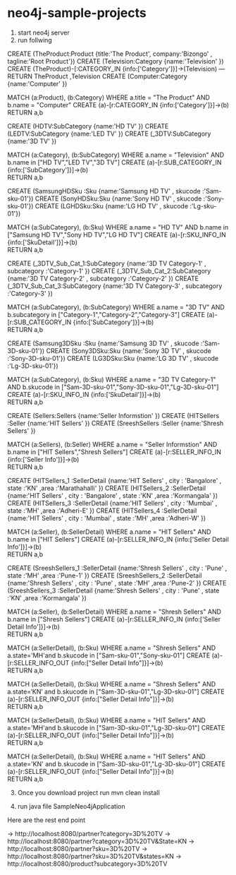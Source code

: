# neo4j-sample-projects

1) start neo4j server 
2) run follwing 


CREATE (TheProduct:Product {title:'The Product', company:'Bizongo' , tagline:'Root Product'})
CREATE (Television:Category {name:'Television' })
CREATE (TheProduct)-[:CATEGORY_IN {info:['Category']}]->(Television)
—RETURN TheProduct ,Television
CREATE (Computer:Category {name:'Computer' })



MATCH (a:Product), (b:Category) WHERE a.title = "The Product" AND b.name = "Computer" 
CREATE (a)-[r:CATEGORY_IN {info:['Category']}]->(b)  
RETURN a,b 



CREATE (HDTV:SubCategory {name:'HD TV' })
CREATE (LEDTV:SubCategory {name:'LED TV' })
CREATE (_3DTV:SubCategory {name:'3D TV' })


MATCH (a:Category), (b:SubCategory) WHERE a.name = "Television" AND  b.name  in ["HD TV","LED TV","3D TV"] 
CREATE (a)-[r:SUB_CATEGORY_IN {info:['SubCategory']}]->(b)  
RETURN a,b


CREATE (SamsungHDSku :Sku {name:'Samsung HD TV' , skucode :'Sam-sku-01'})
CREATE (SonyHDSku:Sku {name:'Sony HD TV' , skucode :'Sony-sku-01'})
CREATE (LGHDSku:Sku {name:'LG HD TV' , skucode :'Lg-sku-01'})


MATCH (a:SubCategory), (b:Sku) WHERE a.name = "HD TV" AND  b.name  in ["Samsung HD TV","Sony HD TV","LG HD TV"] 
CREATE (a)-[r:SKU_INFO_IN {info:['SkuDetail']}]->(b)  
RETURN a,b


CREATE (_3DTV_Sub_Cat_1:SubCategory {name:'3D TV Category-1' , subcategory :'Category-1' })
CREATE (_3DTV_Sub_Cat_2:SubCategory {name:'3D TV Category-2' , subcategory :'Category-2' })
CREATE (_3DTV_Sub_Cat_3:SubCategory {name:'3D TV Category-3' , subcategory :'Category-3' })


MATCH (a:SubCategory), (b:SubCategory) WHERE a.name = "3D TV" AND  b.subcategory  in ["Category-1","Category-2","Category-3"] 
CREATE (a)-[r:SUB_CATEGORY_IN {info:['SubCategory']}]->(b)  
RETURN a,b


CREATE (Samsung3DSku :Sku {name:'Samsung 3D TV' , skucode :'Sam-3D-sku-01'})
CREATE (Sony3DSku:Sku {name:'Sony 3D TV' , skucode :'Sony-3D-sku-01'})
CREATE (LG3DSku:Sku {name:'LG 3D TV' , skucode :'Lg-3D-sku-01'})

MATCH (a:SubCategory), (b:Sku) WHERE a.name = "3D TV Category-1" AND  b.skucode  in ["Sam-3D-sku-01","Sony-3D-sku-01","Lg-3D-sku-01"] 
CREATE (a)-[r:SKU_INFO_IN {info:['SkuDetail']}]->(b)  
RETURN a,b

CREATE (Sellers:Sellers {name:'Seller Informstion' })
CREATE (HITSellers :Seller {name:'HIT Sellers' })
CREATE (SreeshSellers :Seller {name:'Shresh Sellers' })

MATCH (a:Sellers), (b:Seller) WHERE a.name = "Seller Informstion" AND  b.name  in ["HIT Sellers","Shresh Sellers"] 
CREATE (a)-[r:SELLER_INFO_IN {info:['Seller Info']}]->(b)  
RETURN a,b


CREATE (HITSellers_1 :SellerDetail {name:'HIT Sellers' , city : 'Bangalore' , state :'KN' ,area :'Marathahalli' })
CREATE (HITSellers_2 :SellerDetail {name:'HIT Sellers' , city : 'Bangalore' , state :'KN' ,area :'Kormangala' })
CREATE (HITSellers_3 :SellerDetail {name:'HIT Sellers' , city : 'Mumbai' , state :'MH' ,area :'Adheri-E' })
CREATE (HITSellers_4 :SellerDetail {name:'HIT Sellers' , city : 'Mumbai' , state :'MH' ,area :'Adheri-W' })

MATCH (a:Seller), (b:SellerDetail) WHERE a.name = "HIT Sellers" AND  b.name  in ["HIT Sellers"] 
CREATE (a)-[r:SELLER_INFO_IN {info:['Seller Detail Info']}]->(b)  
RETURN a,b 


CREATE (SreeshSellers_1 :SellerDetail {name:'Shresh Sellers' , city : 'Pune' , state :'MH' ,area :'Pune-1' })
CREATE (SreeshSellers_2 :SellerDetail {name:'Shresh Sellers' , city : 'Pune' , state :'MH' ,area :'Pune-2' })
CREATE (SreeshSellers_3 :SellerDetail {name:'Shresh Sellers' , city : 'Pune' , state :'KN' ,area :'Kormangala' })

MATCH (a:Seller), (b:SellerDetail) WHERE a.name = "Shresh Sellers" AND  b.name  in ["Shresh Sellers"] 
CREATE (a)-[r:SELLER_INFO_IN {info:['Seller Detail Info']}]->(b)  
RETURN a,b 


MATCH (a:SellerDetail), (b:Sku) WHERE a.name = "Shresh Sellers" AND  a.state='MH'and  b.skucode  in ["Sam-sku-01","Sony-sku-01"] 
CREATE (a)-[r:SELLER_INFO_OUT {info:["Seller Detail Info"]}]->(b)  
RETURN a,b

MATCH (a:SellerDetail), (b:Sku) WHERE a.name = "Shresh Sellers" AND  a.state=‘KN’ and  b.skucode  in ["Sam-3D-sku-01","Lg-3D-sku-01"] 
CREATE (a)-[r:SELLER_INFO_OUT {info:["Seller Detail Info"]}]->(b)  
RETURN a,b

MATCH (a:SellerDetail), (b:Sku) WHERE a.name = "HIT Sellers" AND  a.state='MH'and  b.skucode  in ["Sam-3D-sku-01","Lg-3D-sku-01"] 
CREATE (a)-[r:SELLER_INFO_OUT {info:["Seller Detail Info"]}]->(b)  
RETURN a,b

MATCH (a:SellerDetail), (b:Sku) WHERE a.name = "HIT Sellers" AND  a.state='KN' and  b.skucode  in ["Sam-3D-sku-01","Lg-3D-sku-01"] 
CREATE (a)-[r:SELLER_INFO_OUT {info:["Seller Detail Info"]}]->(b)  
RETURN a,b


3) Once you download project run mvn clean install

4) run java file SampleNeo4jApplication 


Here are the rest end point 

-> http://localhost:8080/partner?category=3D%20TV
-> http://localhost:8080/partner?category=3D%20TV&State=KN
-> http://localhost:8080/partner?sku=3D%20TV
-> http://localhost:8080/partner?sku=3D%20TV&states=KN
-> http://localhost:8080/product?subcategory=3D%20TV



